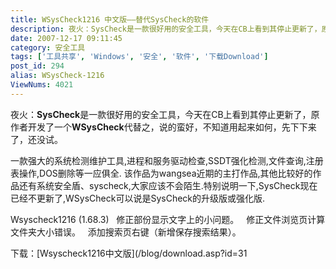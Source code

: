 ```yaml
---
title: WSysCheck1216 中文版——替代SysCheck的软件
description: 夜火：SysCheck是一款很好用的安全工具，今天在CB上看到其停止更新了，原作者开发了一个WSysCheck代替之，说的蛮好，不知道用起来如何，先下下来了，还没试。一款强大的系统检测维护工具,进程和服务驱动检查,SSDT强化检测,文件查询,注册表操作,DOS删除等一应俱全.该作品为wangsea近期的主打作品,其他比较好的作品还有系统安全盾、syscheck,大家应该不会陌生.特别说明一下,SysCheck现在已经不更新了,WSysCheck可以说是SysCheck的升级版或强化版.
date: 2007-12-17 09:11:45
category: 安全工具
tags: ['工具共享', 'Windows', '安全', '软件', '下载Download']
post_id: 294
alias: WSysCheck-1216
ViewNums: 4021
---
```


夜火：**SysCheck**是一款很好用的安全工具，今天在CB上看到其停止更新了，原作者开发了一个**WSysCheck**代替之，说的蛮好，不知道用起来如何，先下下来了，还没试。

一款强大的系统检测维护工具,进程和服务驱动检查,SSDT强化检测,文件查询,注册表操作,DOS删除等一应俱全.
该作品为wangsea近期的主打作品,其他比较好的作品还有系统安全盾、syscheck,大家应该不会陌生.特别说明一下,SysCheck现在已经不更新了,WSysCheck可以说是SysCheck的升级版或强化版.

Wsyscheck1216 (1.68.3)
  修正部份显示文字上的小问题。
  修正文件浏览页计算文件夹大小错误。
  添加搜索页右键（新增保存搜索结果）。

下载：[Wsyscheck1216中文版](/blog/download.asp?id=31


